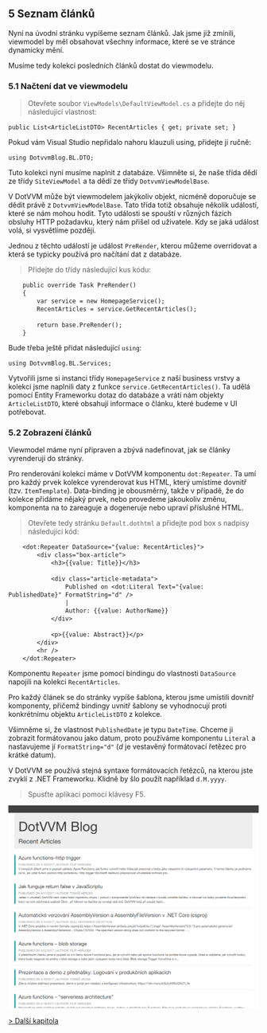 ## 5 Seznam článků

Nyní na úvodní stránku vypíšeme seznam článků. Jak jsme již zmínili, viewmodel by měl obsahovat všechny informace, které se ve stránce dynamicky mění.

Musíme tedy kolekci posledních článků dostat do viewmodelu.

### 5.1 Načtení dat ve viewmodelu

> Otevřete soubor `ViewModels\DefaultViewModel.cs` a přidejte do něj následující vlastnost:

```
public List<ArticleListDTO> RecentArticles { get; private set; }
```

Pokud vám Visual Studio nepřidalo nahoru klauzuli using, přidejte ji ručně:

```
using DotvvmBlog.BL.DTO;
```

Tuto kolekci nyní musíme naplnit z databáze. Všimněte si, že naše třída dědí ze třídy `SiteViewModel` a ta dědí ze třídy `DotvvmViewModelBase`.

V DotVVM může být viewmodelem jakýkoliv objekt, nicméně doporučuje se dědit právě z `DotvvmViewModelBase`. Tato třída totiž obsahuje několik událostí, které se nám mohou hodit. Tyto události se spouští v různých fázích obsluhy HTTP požadavku, který nám přišel od uživatele. Kdy se jaká událost volá, si vysvětlíme později.

Jednou z těchto událostí je událost `PreRender`, kterou můžeme overridovat a která se typicky používá pro načítání dat z databáze. 

> Přidejte do třídy následující kus kódu:

```
    public override Task PreRender()
    {
        var service = new HomepageService();
        RecentArticles = service.GetRecentArticles();

        return base.PreRender();
    }
```

Bude třeba ještě přidat následující `using`:

```
using DotvvmBlog.BL.Services;
```

Vytvořili jsme si instanci třídy `HomepageService` z naší business vrstvy a kolekci jsme naplnili daty z funkce `service.GetRecentArticles()`.
Ta udělá pomocí Entity Frameworku dotaz do databáze a vrátí nám objekty `ArticleListDTO`, které obsahují informace o článku, které budeme v UI potřebovat.

### 5.2 Zobrazení článků

Viewmodel máme nyní připraven a zbývá nadefinovat, jak se články vyrenderují do stránky.

Pro renderování kolekcí máme v DotVVM komponentu `dot:Repeater`. Ta umí pro každý prvek kolekce vyrenderovat kus HTML, který umístíme dovnitř (tzv. `ItemTemplate`).
Data-binding je obousměrný, takže v případě, že do kolekce přidáme nějaký prvek, nebo provedeme jakoukoliv změnu, komponenta na to zareaguje a dogeneruje nebo upraví příslušné HTML.

> Otevřete tedy stránku `Default.dothtml` a přidejte pod box s nadpisy následující kód:

```
    <dot:Repeater DataSource="{value: RecentArticles}">
        <div class="box-article">
            <h3>{{value: Title}}</h3>
            
            <div class="article-metadata">
                Published on <dot:Literal Text="{value: PublishedDate}" FormatString="d" />
                |
                Author: {{value: AuthorName}}
            </div>

            <p>{{value: Abstract}}</p>
        </div>
        <hr />
    </dot:Repeater>
```

Komponentu `Repeater` jsme pomocí bindingu do vlastnosti `DataSource` napojili na kolekci `RecentArticles`. 

Pro každý článek se do stránky vypíše šablona, kterou jsme umístili dovnitř komponenty, přičemž bindingy uvnitř šablony se vyhodnocují proti konkrétnímu objektu `ArticleListDTO` z kolekce.

Všimněme si, že vlastnost `PublishedDate` je typu `DateTime`. Chceme ji zobrazit formátovanou jako datum, proto používáme komponentu `Literal` a nastavujeme jí `FormatString="d"` (*d* je vestavěný formátovací řetězec pro krátké datum). 

V DotVVM se používá stejná syntaxe formátovacích řetězců, na kterou jste zvyklí z .NET Frameworku. Klidně by šlo použít například `d.M.yyyy`.

> Spusťte aplikaci pomocí klávesy F5.

<img src="05-articles-result.png" alt="Seznam článků na úvodní stránce" />

[> Další kapitola](06.md)